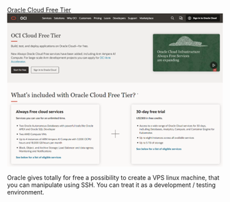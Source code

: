 
[Oracle Cloud Free Tier](https://www.oracle.com/cloud/free/)
![Oracle](https://github.com/malpka/bookmarks/blob/master/images/2023-01-21_161317.png)

Oracle gives totally for free a possibility to create a VPS linux machine, that you can manipulate using SSH. You can treat it as a development / testing environment.

